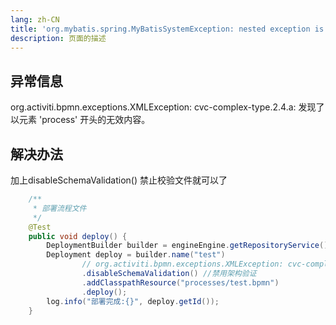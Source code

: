 ```yaml
---
lang: zh-CN
title: 'org.mybatis.spring.MyBatisSystemException: nested exception is org.apache.ibatis.exceptions.Persiste'
description: 页面的描述
---
```


## 异常信息
org.activiti.bpmn.exceptions.XMLException: cvc-complex-type.2.4.a: 发现了以元素 'process' 开头的无效内容。
## 解决办法
加上disableSchemaValidation() 禁止校验文件就可以了
```java
    /**
     * 部署流程文件
     */
    @Test
    public void deploy() {
        DeploymentBuilder builder = engineEngine.getRepositoryService().createDeployment();
        Deployment deploy = builder.name("test")
                // org.activiti.bpmn.exceptions.XMLException: cvc-complex-type.2.4.a: 发现了以元素 'process' 开头的无效内容。
                .disableSchemaValidation() //禁用架构验证
                .addClasspathResource("processes/test.bpmn")
                .deploy();
        log.info("部署完成:{}", deploy.getId());
    }

```
